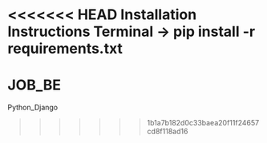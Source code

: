 <<<<<<< HEAD
Installation Instructions
Terminal -> pip install -r requirements.txt
=======
# JOB_BE
Python_Django
>>>>>>> 1b1a7b182d0c33baea20f11f24657cd8f118ad16
